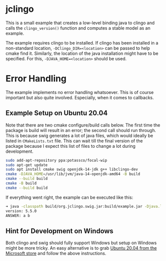 # jclingo

This is a small example that creates a low-level binding java to clingo and
calls the `clingo_version()` function and computes a stable model as an
example.

The example requires clingo to be installed. If clingo has been installed in a
non-standard location, `-DClingo_DIR=<location>` can be passed to help cmake
find it. Similarly, the location of the java installation might have to be
specified. For this, `-DJAVA_HOME=<location>` should be used.

# Error Handling

The example implements no error handling whatsoever. This is of course
important but also quite involved. Especially, when it comes to callbacks.

## Example Setup on Ubuntu 20.04

Note that there are two cmake configure/build calls below. The first time the
package is build will result in an error; the second call should run through.
This is because swig generates a lot of java files, which would ideally be
listed in `CMakeLists.txt` file. This can wait till the final version of the
package because I expect this list of files to change a lot during development.

```bash
sudo add-apt-repository ppa:potassco/focal-wip
sudo apt-get update
sudo apt install cmake swig openjdk-14-jdk g++ libclingo-dev
cmake -DJAVA_HOME=/usr/lib/jvm/java-14-openjdk-amd64 -B build
cmake --build build
cmake -B build
cmake --build build
```

If everything went right, the example can be executed like this:
```bash
➜ java -classpath build/org.jclingo.swig.jar:build/example.jar -Djava.library.path=build example
version: 5.5.0
ANSWER: a b
```

## Hint for Development on Windows

Both clingo and swig should fully support Windows but setup on Windows might be
more tricky. An easy alternative is to grab [Ubuntu 20.04 from the Microsoft
store][ms-ubuntu] and follow the above instructions.

[ms-ubuntu]: https://www.microsoft.com/en-us/p/ubuntu-2004-lts/9n6svws3rx71
